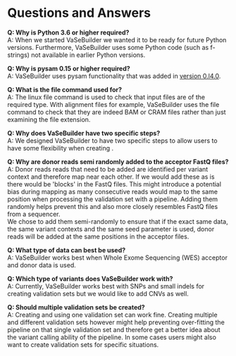 # Questions and Answers

__Q: Why is Python 3.6 or higher required?__  
A: When we started VaSeBuilder we wanted it to be ready for future Python versions. Furthermore, VaSeBuilder uses some Python code (such as f-strings) not available in earlier Python versions.

__Q: Why is pysam 0.15 or higher required?__  
A: VaSeBuilder uses pysam functionality that was added in [version 0.l4.0](https://pysam.readthedocs.io/en/latest/release.html#release-0-14-0).

__Q: What is the file command used for?__  
A: The linux file command is used to check that input files are of the required type. With alignment files for example, VaSeBuilder uses the file command to check that they are indeed BAM or CRAM files rather than just examining the file extension.

__Q: Why does VaSeBuilder have two specific steps?__  
A: We designed VaSeBuilder to have two specific steps to allow users to have some flexibility when creating .

__Q: Why are donor reads semi randomly added to the acceptor FastQ files?__  
A: Donor reads reads that need to be added are identified per variant context and therefore map near each other. If we would add these as is there would be 'blocks' in the FastQ files. This might introduce a potential bias during mapping as many consecutive reads would map to the same position when processing the validation set with a pipeline. Adding them randomly helps prevent this and also more closely resembles FastQ files from a sequencer.  
We chose to add them semi-randomly to ensure that if the exact same data, the same variant contexts and the same seed parameter is used, donor reads will be added at the same positions in the acceptor files.

__Q: What type of data can best be used?__  
A: VaSeBuilder works best when Whole Exome Sequencing (WES) acceptor and donor data is used.

__Q: Which type of variants does VaSeBuilder work with?__  
A: Currently, VaSeBuilder works best with SNPs and small indels for creating validation sets but we would like to add CNVs as well.

__Q: Should multiple validation sets be created?__  
A: Creating and using one validation set can work fine. Creating multiple and different validation sets however might help preventing over-fitting the pipeline on that single validation set and therefore get a better idea about the variant calling ability of the pipeline. In some cases users might also want to create validation sets for specific situations.
